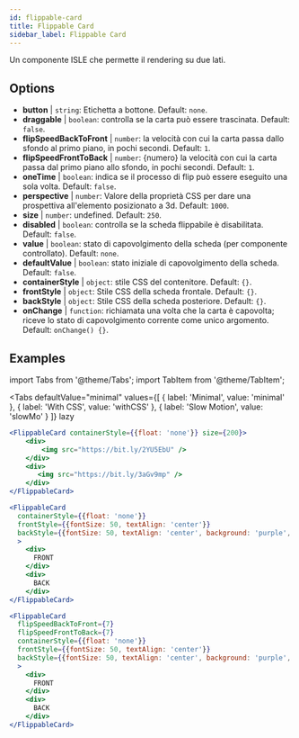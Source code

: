 ```yaml
---
id: flippable-card 
title: Flippable Card
sidebar_label: Flippable Card
---
```


Un componente ISLE che permette il rendering su due lati.

## Options

* __button__ | `string`: Etichetta a bottone. Default: `none`.
* __draggable__ | `boolean`: controlla se la carta può essere trascinata. Default: `false`.
* __flipSpeedBackToFront__ | `number`: la velocità con cui la carta passa dallo sfondo al primo piano, in pochi secondi. Default: `1`.
* __flipSpeedFrontToBack__ | `number`: {numero} la velocità con cui la carta passa dal primo piano allo sfondo, in pochi secondi. Default: `1`.
* __oneTime__ | `boolean`: indica se il processo di flip può essere eseguito una sola volta. Default: `false`.
* __perspective__ | `number`: Valore della proprietà CSS per dare una prospettiva all'elemento posizionato a 3d. Default: `1000`.
* __size__ | `number`: undefined. Default: `250`.
* __disabled__ | `boolean`: controlla se la scheda flippabile è disabilitata. Default: `false`.
* __value__ | `boolean`: stato di capovolgimento della scheda (per componente controllato). Default: `none`.
* __defaultValue__ | `boolean`: stato iniziale di capovolgimento della scheda. Default: `false`.
* __containerStyle__ | `object`: stile CSS del contenitore. Default: `{}`.
* __frontStyle__ | `object`: Stile CSS della scheda frontale. Default: `{}`.
* __backStyle__ | `object`: Stile CSS della scheda posteriore. Default: `{}`.
* __onChange__ | `function`: richiamata una volta che la carta è capovolta; riceve lo stato di capovolgimento corrente come unico argomento. Default: `onChange() {}`.


## Examples

import Tabs from '@theme/Tabs';
import TabItem from '@theme/TabItem';

<Tabs
    defaultValue="minimal"
    values={[
        { label: 'Minimal', value: 'minimal' },
        { label: 'With CSS', value: 'withCSS' },
        { label: 'Slow Motion', value: 'slowMo' }
    ]}
    lazy
>

<TabItem value="minimal">

```jsx live
<FlippableCard containerStyle={{float: 'none'}} size={200}>
    <div>
        <img src="https://bit.ly/2YU5EbU" />
    </div>
    <div>
       <img src="https://bit.ly/3aGv9mp" />
    </div>
</FlippableCard>
```

</TabItem>

<TabItem value="withCSS">

```jsx live
<FlippableCard 
  containerStyle={{float: 'none'}} 
  frontStyle={{fontSize: 50, textAlign: 'center'}} 
  backStyle={{fontSize: 50, textAlign: 'center', background: 'purple', color: 'white'}} 
  >
    <div>
      FRONT
    </div>
    <div>
      BACK
    </div>
</FlippableCard>
```

</TabItem>

<TabItem value="slowMo">

```jsx live
<FlippableCard 
  flipSpeedBackToFront={7} 
  flipSpeedFrontToBack={7}   
  containerStyle={{float: 'none'}} 
  frontStyle={{fontSize: 50, textAlign: 'center'}} 
  backStyle={{fontSize: 50, textAlign: 'center', background: 'purple', color: 'white'}} 
  >
    <div>
      FRONT
    </div>
    <div>
      BACK
    </div>
</FlippableCard>
```

</TabItem>

</Tabs>
